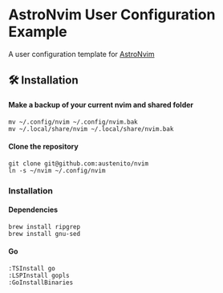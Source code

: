 # AstroNvim User Configuration Example

A user configuration template for [AstroNvim](https://github.com/AstroNvim/AstroNvim)

## 🛠️ Installation

#### Make a backup of your current nvim and shared folder

```shell
mv ~/.config/nvim ~/.config/nvim.bak
mv ~/.local/share/nvim ~/.local/share/nvim.bak
```

#### Clone the repository

```shell
git clone git@github.com:austenito/nvim
ln -s ~/nvim ~/.config/nvim
```

### Installation

#### Dependencies

```
brew install ripgrep
brew install gnu-sed
```

#### Go

```
:TSInstall go
:LSPInstall gopls
:GoInstallBinaries
```
